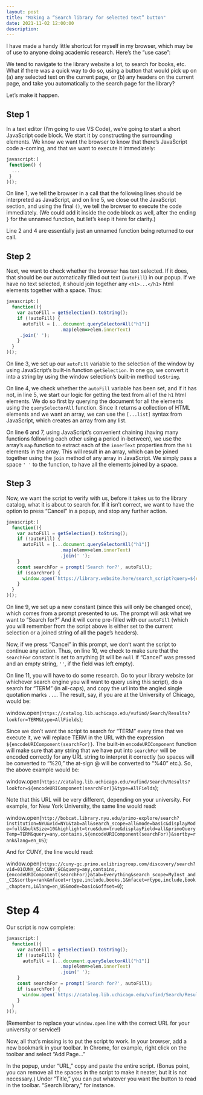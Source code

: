 ```yaml
---
layout: post
title: "Making a “Search library for selected text” button"
date: 2021-11-02 12:00:00
description: 
---
```


I have made a handy little shortcut for myself in my browser, which may be of use to anyone doing academic research. Here’s the “use case”:

We tend to navigate to the library website a lot, to search for books, etc. What if there was a quick way to do so, using a button that would pick up on (a) any selected text on the current page, or (b) any headers on the current page, and take you automatically to the search page for the library?

Let’s make it happen.

## Step 1

In a text editor (I’m going to use VS Code), we’re going to start a short JavaScript code block. We start it by constructing the surrounding elements. We know we want the browser to know that there’s JavaScript code a-coming, and that we want to execute it immediately:

```js
javascript:(
 function() {
  ...
 }
)();
```

On line 1, we tell the browser in a call that the following lines should be interpreted as JavaScript, and on line 5, we close out the JavaScript section, and using the final `()`, we tell the browser to execute the code immediately. (We could add it inside the code block as well, after the ending `}` for the unnamed function, but let’s keep it here for clarity.)

Line 2 and 4 are essentially just an unnamed function being returned to our call.

## Step 2

Next, we want to check whether the browser has text selected. If it does, that should be our automatically filled out text (`autoFill`) in our popup. If we have no text selected, it should join together any `<h1>...</h1>` html elements together with a space. Thus:

```js
javascript:(
  function(){
    var autoFill = getSelection().toString();
    if (!autoFill) {
      autoFill = [...document.querySelectorAll("h1")]
                    .map(elem=>elem.innerText)
     .join(' ');
    }
  }
)();
```

On line 3, we set up our `autoFill` variable to the selection of the window by using JavaScript’s built-in function `getSelection`. In one go, we convert it into a string by using the window selection’s built-in method `toString`.

On line 4, we check whether the `autoFill` variable has been set, and if it has not, in line 5, we start our logic for getting the text from all of the `h1` html elements. We do so first by querying the document for all the elements using the `querySelectorAll` function. Since it returns a collection of HTML elements and we want an array, we can use the `[...list]` syntax from JavaScript, which creates an array from any list.

On line 6 and 7, using JavaScript’s convenient chaining (having many functions following each other using a period in-between), we use the array’s `map` function to extract each of the `innerText` properties from the `h1` elements in the array. This will result in an array, which can be joined together using the `join` method of any array in JavaScript. We simply pass a space `' '` to the function, to have all the elements joined by a space.

## Step 3

Now, we want the script to verify with us, before it takes us to the library catalog, what it is about to search for. If it isn’t correct, we want to have the option to press “Cancel” in a popup, and stop any further action.

```js
javascript:(
  function(){
    var autoFill = getSelection().toString();
    if (!autoFill) {
      autoFill = [...document.querySelectorAll("h1")]
                    .map(elem=>elem.innerText)
                    .join(' ');
    }
    const searchFor = prompt('Search for?', autoFill);
    if (searchFor) {
      window.open(`https://library.website.here/search_script?query=${encodeURIComponent(searchFor)}`);
    }
  }
)();
```

On line 9, we set up a new constant (since this will only be changed once), which comes from a prompt presented to us. The prompt will ask what we want to “Search for?” And it will come pre-filled with our `autoFill` (which you will remember from the script above is either set to the current selection or a joined string of all the page’s headers).

Now, if we press “Cancel” in this prompt, we don’t want the script to continue any action. Thus, on line 10, we check to make sure that  the `searchFor` constant is set to anything (it will be `null` if “Cancel” was pressed and an empty string, `''`, if the field was left empty).

On line 11, you will have to do some research. Go to your library website (or whichever search engine you will want to query using this script), do a search for “TERM” (in all-caps), and copy the url into the angled single quotation marks ``...``. The result, say, if you are at the University of Chicago, would be:

window.open(`https://catalog.lib.uchicago.edu/vufind/Search/Results?lookfor=TERM&type=AllFields`);

Since we don’t want the script to search for “TERM” every time that we execute it, we will replace TERM in the URL with the expression `${encodeURIComponent(searchFor)}`. The built-in `encodeURIComponent` function will make sure that any string that we have put into `searchFor` will be encoded correctly for any URL string to interpret it correctly (so spaces will be converted to “%20,” the at-sign @ will be converted to “%40” etc.). So, the above example would be:

window.open(`https://catalog.lib.uchicago.edu/vufind/Search/Results?lookfor=${encodeURIComponent(searchFor)}&type=AllFields`);

Note that this URL will be very different, depending on your university. For example, for New York University, the same line would read:

window.open(`http://bobcat.library.nyu.edu/primo-explore/search?institution=NYU&vid=NYU&tab=all&search_scope=all&mode=basic&displayMode=full&bulkSize=10&highlight=true&dum=true&displayField=all&primoQueryTemp=TERM&query=any,contains,${encodeURIComponent(searchFor)}&sortby=rank&lang=en_US`);

And for CUNY, the line would read:

window.open(`https://cuny-gc.primo.exlibrisgroup.com/discovery/search?vid=01CUNY_GC:CUNY_GC&query=any,contains,{encodeURIComponent(searchFor)}&tab=Everything&search_scope=MyInst_and_CI&sortby=rank&mfacet=rtype,include,books,1&mfacet=rtype,include,book_chapters,1&lang=en_US&mode=basic&offset=0`);

# Step 4

Our script is now complete:

```js
javascript:(
  function(){
    var autoFill = getSelection().toString();
    if (!autoFill) {
      autoFill = [...document.querySelectorAll("h1")]
                    .map(elem=>elem.innerText)
                    .join(' ');
    }
    const searchFor = prompt('Search for?', autoFill);
    if (searchFor) {
      window.open(`https://catalog.lib.uchicago.edu/vufind/Search/Results?lookfor=${encodeURIComponent(searchFor)}&type=AllFields`);
    }
  }
)();
```

(Remember to replace your `window.open` line with the correct URL for your university or service!)

Now, all that’s missing is to put the script to work. In your browser, add a new bookmark in your toolbar. In Chrome, for example, right click on the toolbar and select “Add Page…”

In the popup, under “URL,” copy and paste the entire script. (Bonus point, you can remove all the spaces in the script to make it neater, but it is not necessary.) Under “Title,” you can put whatever you want the button to read in the toolbar. “Search library,” for instance.
